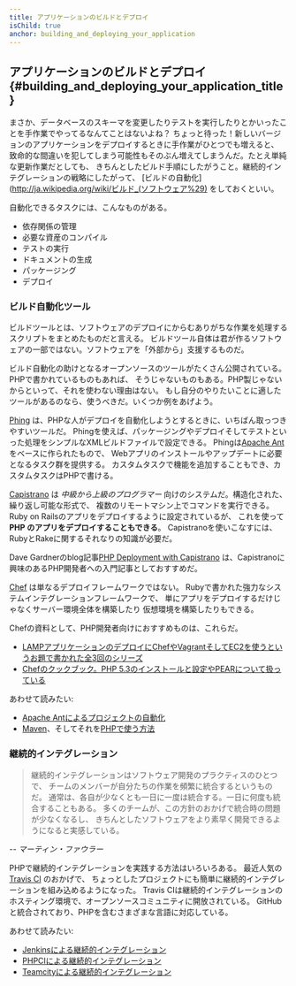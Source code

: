 ```yaml
---
title: アプリケーションのビルドとデプロイ
isChild: true
anchor: building_and_deploying_your_application
---
```


## アプリケーションのビルドとデプロイ {#building_and_deploying_your_application_title}

まさか、データベースのスキーマを変更したりテストを実行したりとかいったことを手作業でやってるなんてことはないよね？
ちょっと待った！新しいバージョンのアプリケーションをデプロイするときに手作業がひとつでも増えると、
致命的な間違いを犯してしまう可能性もそのぶん増えてしまうんだ。たとえ単純な更新作業だとしても、
きちんとしたビルド手順にしたがうこと。継続的インテグレーションの戦略にしたがって、
[ビルドの自動化](http://ja.wikipedia.org/wiki/ビルド_(ソフトウェア%29) をしておくといい。

自動化できるタスクには、こんなものがある。

* 依存関係の管理
* 必要な資産のコンパイル
* テストの実行
* ドキュメントの生成
* パッケージング
* デプロイ


### ビルド自動化ツール

ビルドツールとは、ソフトウェアのデプロイにからむありがちな作業を処理するスクリプトをまとめたものだと言える。
ビルドツール自体は君が作るソフトウェアの一部ではない。ソフトウェアを「外部から」支援するものだ。

ビルド自動化の助けとなるオープンソースのツールがたくさん公開されている。PHPで書かれているものもあれば、
そうじゃないものもある。PHP製じゃないからといって、それを使わない理由はない。
もし自分のやりたいことに適したツールがあるのなら、使うべきだ。いくつか例をあげよう。

[Phing](http://www.phing.info/) は、PHPな人がデプロイを自動化しようとするときに、いちばん取っつきやすいツールだ。
Phingを使えば、パッケージングやデプロイそしてテストといった処理をシンプルなXMLビルドファイルで設定できる。
Phingは[Apache Ant](http://ant.apache.org/) をベースに作られたもので、
Webアプリのインストールやアップデートに必要となるタスク群を提供する。
カスタムタスクで機能を追加することもでき、カスタムタスクはPHPで書ける。

[Capistrano](https://github.com/capistrano/capistrano/wiki) は
*中級から上級のプログラマー* 向けのシステムだ。構造化された、繰り返し可能な形式で、
複数のリモートマシン上でコマンドを実行できる。
Ruby on Railsのアプリをデプロイするように設定されているが、
これを使って **PHP のアプリをデプロイすることもできる**。
Capistranoを使いこなすには、RubyとRakeに関するそれなりの知識が必要だ。

Dave Gardnerのblog記事[PHP Deployment with Capistrano](http://www.davegardner.me.uk/blog/2012/02/13/php-deployment-with-capistrano/) 
は、Capistranoに興味のあるPHP開発者への入門記事としておすすめだ。

[Chef](http://www.opscode.com/chef/) は単なるデプロイフレームワークではない。
Rubyで書かれた強力なシステムインテグレーションフレームワークで、
単にアプリをデプロイするだけじゃなくサーバー環境全体を構築したり
仮想環境を構築したりもできる。

Chefの資料として、PHP開発者向けにおすすめものは、これらだ。

* [LAMPアプリケーションのデプロイにChefやVagrantそしてEC2を使うというお題で書かれた全3回のシリーズ](http://www.jasongrimes.org/2012/06/managing-lamp-environments-with-chef-vagrant-and-ec2-1-of-3/)
* [Chefのクックブック。PHP 5.3のインストールと設定やPEARについて扱っている](https://github.com/opscode-cookbooks/php)

あわせて読みたい:

* [Apache Antによるプロジェクトの自動化](http://net.tutsplus.com/tutorials/other/automate-your-projects-with-apache-ant/)
* [Maven](http://maven.apache.org/)、そしてそれを[PHPで使う方法](http://www.php-maven.org/)

### 継続的インテグレーション

> 継続的インテグレーションはソフトウェア開発のプラクティスのひとつで、
> チームのメンバーが自分たちの作業を頻繁に統合するというものだ。
> 通常は、各自が少なくとも一日に一度は統合する。一日に何度も統合することもある。
> 多くのチームが、この方針のおかげで統合時の問題が少なくなるし、
> きちんとしたソフトウェアをより素早く開発できるようになると実感している。

*-- マーティン・ファウラー*

PHPで継続的インテグレーションを実践する方法はいろいろある。
最近人気の[Travis CI](https://travis-ci.org/) のおかげで、
ちょっとしたプロジェクトにも簡単に継続的インテグレーションを組み込めるようになった。
Travis CIは継続的インテグレーションのホスティング環境で、オープンソースコミュニティに開放されている。
GitHubと統合されており、PHPを含むさまざまな言語に対応している。

あわせて読みたい:

* [Jenkinsによる継続的インテグレーション](http://jenkins-ci.org/)
* [PHPCIによる継続的インテグレーション](http://www.phptesting.org/)
* [Teamcityによる継続的インテグレーション](http://www.jetbrains.com/teamcity/)

